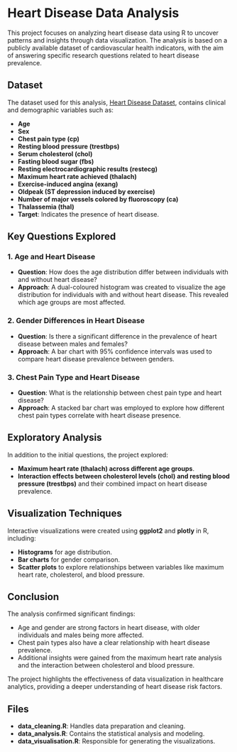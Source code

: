 # Heart Disease Data Analysis

This project focuses on analyzing heart disease data using R to uncover patterns and insights through data visualization. The analysis is based on a publicly available dataset of cardiovascular health indicators, with the aim of answering specific research questions related to heart disease prevalence.

## Dataset

The dataset used for this analysis, [Heart Disease Dataset](https://www.kaggle.com/datasets/volodymyrgavrysh/heart-disease), contains clinical and demographic variables such as:
- **Age**
- **Sex**
- **Chest pain type (cp)**
- **Resting blood pressure (trestbps)**
- **Serum cholesterol (chol)**
- **Fasting blood sugar (fbs)**
- **Resting electrocardiographic results (restecg)**
- **Maximum heart rate achieved (thalach)**
- **Exercise-induced angina (exang)**
- **Oldpeak (ST depression induced by exercise)**
- **Number of major vessels colored by fluoroscopy (ca)**
- **Thalassemia (thal)**
- **Target**: Indicates the presence of heart disease.

## Key Questions Explored

### 1. Age and Heart Disease
- **Question**: How does the age distribution differ between individuals with and without heart disease?
- **Approach**: A dual-coloured histogram was created to visualize the age distribution for individuals with and without heart disease. This revealed which age groups are most affected.

### 2. Gender Differences in Heart Disease
- **Question**: Is there a significant difference in the prevalence of heart disease between males and females?
- **Approach**: A bar chart with 95% confidence intervals was used to compare heart disease prevalence between genders.

### 3. Chest Pain Type and Heart Disease
- **Question**: What is the relationship between chest pain type and heart disease?
- **Approach**: A stacked bar chart was employed to explore how different chest pain types correlate with heart disease presence.

## Exploratory Analysis
In addition to the initial questions, the project explored:
- **Maximum heart rate (thalach) across different age groups**.
- **Interaction effects between cholesterol levels (chol) and resting blood pressure (trestbps)** and their combined impact on heart disease prevalence.

## Visualization Techniques
Interactive visualizations were created using **ggplot2** and **plotly** in R, including:
- **Histograms** for age distribution.
- **Bar charts** for gender comparison.
- **Scatter plots** to explore relationships between variables like maximum heart rate, cholesterol, and blood pressure.

## Conclusion
The analysis confirmed significant findings:
- Age and gender are strong factors in heart disease, with older individuals and males being more affected.
- Chest pain types also have a clear relationship with heart disease prevalence.
- Additional insights were gained from the maximum heart rate analysis and the interaction between cholesterol and blood pressure.

The project highlights the effectiveness of data visualization in healthcare analytics, providing a deeper understanding of heart disease risk factors.

## Files
- **data_cleaning.R**: Handles data preparation and cleaning.
- **data_analysis.R**: Contains the statistical analysis and modeling.
- **data_visualisation.R**: Responsible for generating the visualizations.
